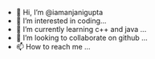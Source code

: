 - 👋 Hi, I’m @iamanjanigupta
- 👀 I’m interested in coding...
- 🌱 I’m currently learning c++ and java ...
- 💞️ I’m looking to collaborate on github ...
- 📫 How to reach me ...

<!---
iamanjanigupta/iamanjanigupta is a ✨ special ✨ repository because its `README.md` (this file) appears on your GitHub profile.
You can click the Preview link to take a look at your changes.
--->
